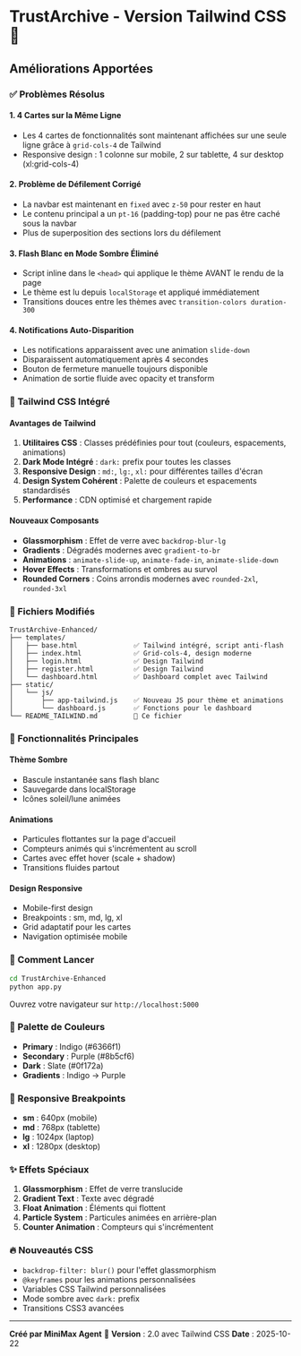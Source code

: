 # TrustArchive - Version Tailwind CSS 🎨

## Améliorations Apportées

### ✅ Problèmes Résolus

#### 1. **4 Cartes sur la Même Ligne**
- Les 4 cartes de fonctionnalités sont maintenant affichées sur une seule ligne grâce à `grid-cols-4` de Tailwind
- Responsive design : 1 colonne sur mobile, 2 sur tablette, 4 sur desktop (xl:grid-cols-4)

#### 2. **Problème de Défilement Corrigé**
- La navbar est maintenant en `fixed` avec `z-50` pour rester en haut
- Le contenu principal a un `pt-16` (padding-top) pour ne pas être caché sous la navbar
- Plus de superposition des sections lors du défilement

#### 3. **Flash Blanc en Mode Sombre Éliminé**
- Script inline dans le `<head>` qui applique le thème AVANT le rendu de la page
- Le thème est lu depuis `localStorage` et appliqué immédiatement
- Transitions douces entre les thèmes avec `transition-colors duration-300`

#### 4. **Notifications Auto-Disparition**
- Les notifications apparaissent avec une animation `slide-down`
- Disparaissent automatiquement après 4 secondes
- Bouton de fermeture manuelle toujours disponible
- Animation de sortie fluide avec opacity et transform

### 🎨 Tailwind CSS Intégré

#### Avantages de Tailwind
1. **Utilitaires CSS** : Classes prédéfinies pour tout (couleurs, espacements, animations)
2. **Dark Mode Intégré** : `dark:` prefix pour toutes les classes
3. **Responsive Design** : `md:`, `lg:`, `xl:` pour différentes tailles d'écran
4. **Design System Cohérent** : Palette de couleurs et espacements standardisés
5. **Performance** : CDN optimisé et chargement rapide

#### Nouveaux Composants
- **Glassmorphism** : Effet de verre avec `backdrop-blur-lg`
- **Gradients** : Dégradés modernes avec `gradient-to-br`
- **Animations** : `animate-slide-up`, `animate-fade-in`, `animate-slide-down`
- **Hover Effects** : Transformations et ombres au survol
- **Rounded Corners** : Coins arrondis modernes avec `rounded-2xl`, `rounded-3xl`

### 📁 Fichiers Modifiés

```
TrustArchive-Enhanced/
├── templates/
│   ├── base.html              ✅ Tailwind intégré, script anti-flash
│   ├── index.html             ✅ Grid-cols-4, design moderne
│   ├── login.html             ✅ Design Tailwind
│   ├── register.html          ✅ Design Tailwind
│   └── dashboard.html         ✅ Dashboard complet avec Tailwind
├── static/
│   └── js/
│       ├── app-tailwind.js    ✅ Nouveau JS pour thème et animations
│       └── dashboard.js       ✅ Fonctions pour le dashboard
└── README_TAILWIND.md         📄 Ce fichier
```

### 🎯 Fonctionnalités Principales

#### Thème Sombre
- Bascule instantanée sans flash blanc
- Sauvegarde dans localStorage
- Icônes soleil/lune animées

#### Animations
- Particules flottantes sur la page d'accueil
- Compteurs animés qui s'incrémentent au scroll
- Cartes avec effet hover (scale + shadow)
- Transitions fluides partout

#### Design Responsive
- Mobile-first design
- Breakpoints : sm, md, lg, xl
- Grid adaptatif pour les cartes
- Navigation optimisée mobile

### 🚀 Comment Lancer

```bash
cd TrustArchive-Enhanced
python app.py
```

Ouvrez votre navigateur sur `http://localhost:5000`

### 🎨 Palette de Couleurs

- **Primary** : Indigo (#6366f1)
- **Secondary** : Purple (#8b5cf6)
- **Dark** : Slate (#0f172a)
- **Gradients** : Indigo → Purple

### 📱 Responsive Breakpoints

- **sm** : 640px (mobile)
- **md** : 768px (tablette)
- **lg** : 1024px (laptop)
- **xl** : 1280px (desktop)

### ✨ Effets Spéciaux

1. **Glassmorphism** : Effet de verre translucide
2. **Gradient Text** : Texte avec dégradé
3. **Float Animation** : Éléments qui flottent
4. **Particle System** : Particules animées en arrière-plan
5. **Counter Animation** : Compteurs qui s'incrémentent

### 🔥 Nouveautés CSS

- `backdrop-filter: blur()` pour l'effet glassmorphism
- `@keyframes` pour les animations personnalisées
- Variables CSS Tailwind personnalisées
- Mode sombre avec `dark:` prefix
- Transitions CSS3 avancées

---

**Créé par MiniMax Agent** 🤖
**Version** : 2.0 avec Tailwind CSS
**Date** : 2025-10-22
